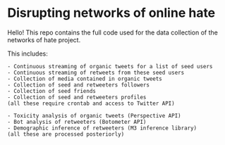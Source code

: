 # Disrupting networks of online hate

Hello! This repo contains the full code used for the data collection of the networks of hate project.

This includes: 

	- Continuous streaming of organic tweets for a list of seed users
	- Continuous streaming of retweets from these seed users
	- Collection of media contained in organic tweets
	- Collection of seed and retweeters followers
	- Collection of seed friends
	- Collection of seed and retweeters profiles
	(all these require crontab and access to Twitter API)
 
	- Toxicity analysis of organic tweets (Perspective API)
	- Bot analysis of retweeters (Botometer API)
	- Demographic inference of retweeters (M3 inference library)
	(all these are processed posteriorly)


	
    
